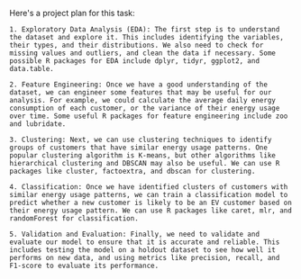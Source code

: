 Here's a project plan for this task:

	1. Exploratory Data Analysis (EDA): The first step is to understand the dataset and explore it. This includes identifying the variables, their types, and their distributions. We also need to check for missing values and outliers, and clean the data if necessary. Some possible R packages for EDA include dplyr, tidyr, ggplot2, and data.table.

	2. Feature Engineering: Once we have a good understanding of the dataset, we can engineer some features that may be useful for our analysis. For example, we could calculate the average daily energy consumption of each customer, or the variance of their energy usage over time. Some useful R packages for feature engineering include zoo and lubridate.

	3. Clustering: Next, we can use clustering techniques to identify groups of customers that have similar energy usage patterns. One popular clustering algorithm is K-means, but other algorithms like hierarchical clustering and DBSCAN may also be useful. We can use R packages like cluster, factoextra, and dbscan for clustering.

	4. Classification: Once we have identified clusters of customers with similar energy usage patterns, we can train a classification model to predict whether a new customer is likely to be an EV customer based on their energy usage pattern. We can use R packages like caret, mlr, and randomForest for classification.

	5. Validation and Evaluation: Finally, we need to validate and evaluate our model to ensure that it is accurate and reliable. This includes testing the model on a holdout dataset to see how well it performs on new data, and using metrics like precision, recall, and F1-score to evaluate its performance.
